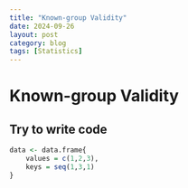 ```yaml
---
title: "Known-group Validity"
date: 2024-09-26
layout: post
category: blog
tags: [Statistics]
---
```




# Known-group Validity

## Try to write code

```R
data <- data.frame{
    values = c(1,2,3),
    keys = seq(1,3,1)
}
```